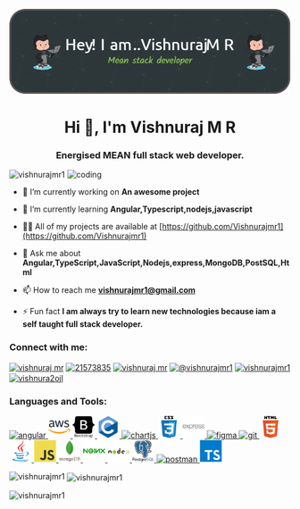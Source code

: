 ![Header](./github-header-image.png)
<h1 align="center">Hi 👋, I'm Vishnuraj M R</h1>
<h3 align="center">Energised MEAN full stack web developer.</h3>
<img align="right" alt="coding" width=400 src="https://media4.giphy.com/media/Y4ak9Ki2GZCbJxAnJD/giphy.gif?cid=ecf05e47t36e3zetb4zndbg6rm6mxfh793dy7rt9y0ne2dw2&ep=v1_gifs_related&rid=giphy.gif&ct=g"

<p align="left"> <img src="https://komarev.com/ghpvc/?username=vishnurajmr1&label=Profile%20views&color=0e75b6&style=flat" alt="vishnurajmr1" /> </p>

- 🔭 I’m currently working on **An awesome project**

- 🌱 I’m currently learning **Angular,Typescript,nodejs,javascript**

- 👨‍💻 All of my projects are available at [https://github.com/Vishnurajmr1](https://github.com/Vishnurajmr1)

- 💬 Ask me about **Angular,TypeScript,JavaScript,Nodejs,express,MongoDB,PostSQL,Html**

- 📫 How to reach me **vishnurajmr1@gmail.com**

- ⚡ Fun fact **I am always try to learn new technologies because iam a self taught full stack developer.**

<h3 align="left">Connect with me:</h3>
<p align="left">
<a href="https://linkedin.com/in/vishnuraj mr" target="blank"><img align="center" src="https://raw.githubusercontent.com/rahuldkjain/github-profile-readme-generator/master/src/images/icons/Social/linked-in.svg.svg" alt="vishnuraj mr" height="40" width="40" /></a>
<a href="https://stackoverflow.com/users/21573835" target="blank"><img align="center" src="https://raw.githubusercontent.com/rahuldkjain/github-profile-readme-generator/master/src/images/icons/Social/stack-overflow.svg" alt="21573835" height="30" width="40" /></a>
<a href="https://fb.com/vishnuraj mr" target="blank"><img align="center" src="https://raw.githubusercontent.com/rahuldkjain/github-profile-readme-generator/master/src/images/icons/Social/facebook.svg" alt="vishnuraj mr" height="30" width="40" /></a>
<a href="https://medium.com/@vishnurajmr1" target="blank"><img align="center" src="https://raw.githubusercontent.com/rahuldkjain/github-profile-readme-generator/master/src/images/icons/Social/medium.svg" alt="@vishnurajmr1" height="30" width="40" /></a>
<a href="https://www.leetcode.com/vishnurajmr1" target="blank"><img align="center" src="https://raw.githubusercontent.com/rahuldkjain/github-profile-readme-generator/master/src/images/icons/Social/leet-code.svg" alt="vishnurajmr1" height="30" width="40" /></a>
<a href="https://auth.geeksforgeeks.org/user/vishnura2ojl" target="blank"><img align="center" src="https://raw.githubusercontent.com/rahuldkjain/github-profile-readme-generator/master/src/images/icons/Social/geeks-for-geeks.svg" alt="vishnura2ojl" height="30" width="40" /></a>
</p>

<h3 align="left">Languages and Tools:</h3>
<p align="left"> <a href="https://angular.io" target="_blank" rel="noreferrer"> <img src="https://angular.io/assets/images/logos/angular/angular.svg" alt="angular" width="40" height="40"/> </a> <a href="https://aws.amazon.com" target="_blank" rel="noreferrer"> <img src="https://raw.githubusercontent.com/devicons/devicon/master/icons/amazonwebservices/amazonwebservices-original-wordmark.svg" alt="aws" width="40" height="40"/> </a> <a href="https://getbootstrap.com" target="_blank" rel="noreferrer"> <img src="https://raw.githubusercontent.com/devicons/devicon/master/icons/bootstrap/bootstrap-plain-wordmark.svg" alt="bootstrap" width="40" height="40"/> </a> <a href="https://www.cprogramming.com/" target="_blank" rel="noreferrer"> <img src="https://raw.githubusercontent.com/devicons/devicon/master/icons/c/c-original.svg" alt="c" width="40" height="40"/> </a> <a href="https://www.chartjs.org" target="_blank" rel="noreferrer"> <img src="https://www.chartjs.org/media/logo-title.svg" alt="chartjs" width="40" height="40"/> </a> <a href="https://www.w3schools.com/css/" target="_blank" rel="noreferrer"> <img src="https://raw.githubusercontent.com/devicons/devicon/master/icons/css3/css3-original-wordmark.svg" alt="css3" width="40" height="40"/> </a> <a href="https://expressjs.com" target="_blank" rel="noreferrer"> <img src="https://raw.githubusercontent.com/devicons/devicon/master/icons/express/express-original-wordmark.svg" alt="express" width="40" height="40"/> </a> <a href="https://www.figma.com/" target="_blank" rel="noreferrer"> <img src="https://www.vectorlogo.zone/logos/figma/figma-icon.svg" alt="figma" width="40" height="40"/> </a> <a href="https://git-scm.com/" target="_blank" rel="noreferrer"> <img src="https://www.vectorlogo.zone/logos/git-scm/git-scm-icon.svg" alt="git" width="40" height="40"/> </a> <a href="https://www.w3.org/html/" target="_blank" rel="noreferrer"> <img src="https://raw.githubusercontent.com/devicons/devicon/master/icons/html5/html5-original-wordmark.svg" alt="html5" width="40" height="40"/> </a> <a href="https://www.java.com" target="_blank" rel="noreferrer"> <img src="https://raw.githubusercontent.com/devicons/devicon/master/icons/java/java-original.svg" alt="java" width="40" height="40"/> </a> <a href="https://developer.mozilla.org/en-US/docs/Web/JavaScript" target="_blank" rel="noreferrer"> <img src="https://raw.githubusercontent.com/devicons/devicon/master/icons/javascript/javascript-original.svg" alt="javascript" width="40" height="40"/> </a> <a href="https://www.mongodb.com/" target="_blank" rel="noreferrer"> <img src="https://raw.githubusercontent.com/devicons/devicon/master/icons/mongodb/mongodb-original-wordmark.svg" alt="mongodb" width="40" height="40"/> </a> <a href="https://www.nginx.com" target="_blank" rel="noreferrer"> <img src="https://raw.githubusercontent.com/devicons/devicon/master/icons/nginx/nginx-original.svg" alt="nginx" width="40" height="40"/> </a> <a href="https://nodejs.org" target="_blank" rel="noreferrer"> <img src="https://raw.githubusercontent.com/devicons/devicon/master/icons/nodejs/nodejs-original-wordmark.svg" alt="nodejs" width="40" height="40"/> </a> <a href="https://www.postgresql.org" target="_blank" rel="noreferrer"> <img src="https://raw.githubusercontent.com/devicons/devicon/master/icons/postgresql/postgresql-original-wordmark.svg" alt="postgresql" width="40" height="40"/> </a> <a href="https://postman.com" target="_blank" rel="noreferrer"> <img src="https://www.vectorlogo.zone/logos/getpostman/getpostman-icon.svg" alt="postman" width="40" height="40"/> </a> <a href="https://www.typescriptlang.org/" target="_blank" rel="noreferrer"> <img src="https://raw.githubusercontent.com/devicons/devicon/master/icons/typescript/typescript-original.svg" alt="typescript" width="40" height="40"/> </a> </p>

<p><img align="left" src="https://github-readme-stats.vercel.app/api/top-langs?username=vishnurajmr1&show_icons=true&locale=en&layout=compact" alt="vishnurajmr1" /></p>

<p>&nbsp;<img align="center" src="https://github-readme-stats.vercel.app/api?username=vishnurajmr1&show_icons=true&locale=en" alt="vishnurajmr1" /></p>

<p><img align="center" src="https://github-readme-streak-stats.herokuapp.com/?user=vishnurajmr1&" alt="vishnurajmr1" /></p>

